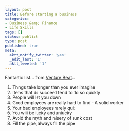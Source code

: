 ```yaml
---
layout: post
title: Before starting a business
categories:
- Business &amp; Finance
- Life Skills
tags: []
status: publish
type: post
published: true
meta:
  aktt_notify_twitter: 'yes'
  _edit_last: '1'
  aktt_tweeted: '1'
---
```

Fantastic list... from [Venture Beat](http://entrepreneur.venturebeat.com/2010/08/19/8-things-i-wish-i-knew-before-starting-a-business/)...

1. Things take longer than you ever imagine
2. Items that do succeed tend to do so quickly
3. People will let you down
4. Good employees are really hard to find – A solid worker
5. Your bad employees rarely quit
6. You will be lucky and unlucky
7. Avoid the myth and misery of sunk cost
8. Fill the pipe, always fill the pipe
